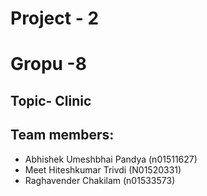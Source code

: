 # Project - 2

# Gropu -8
## Topic- Clinic

## Team members:

- Abhishek Umeshbhai Pandya (n01511627)
- Meet Hiteshkumar Trivdi (N01520331)
- Raghavender Chakilam (n01533573)